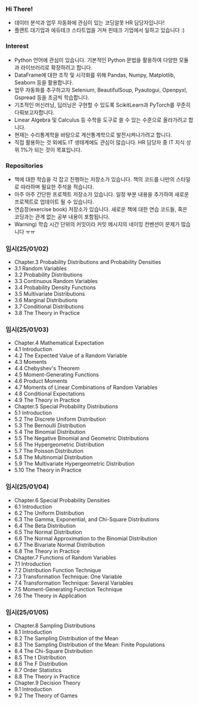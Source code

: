 ### Hi There!
- 데이터 분석과 업무 자동화에 관심이 있는 코딩알못 HR 담당자입니다!
- 플랜트 대기업과 에듀테크 스타트업을 거쳐 핀테크 기업에서 일하고 있습니다 :)

### Interest
- Python 언어에 관심이 있습니다. 기본적인 Python 문법을 활용하여 다양한 모듈과 라이브러리로 확장하려고 합니다.
- DataFrame에 대한 조작 및 시각화를 위해 Pandas, Numpy, Matplotlib, Seaborn 등을 활용합니다.
- 업무 자동화를 추구하고자 Selenium, BeautifulSoup, Pyautogui, Openpyxl, Gspread 등을 조금씩 학습합니다.
- 기초적인 머신러닝, 딥러닝은 구현할 수 있도록 ScikitLearn과 PyTorch를 꾸준히 다뤄보고자합니다.
- Linear Algebra 및 Calculus 등 수학을 도구로 쓸 수 있는 수준으로 올라가려고 합니다.
- 현재는 수리통계학을 바탕으로 계산통계학으로 발전시켜나가려고 합니다.
- 직접 활용하는 것 외에도 IT 생태계에도 관심이 많습니다. HR 담당자 중 IT 지식 상위 1%가 되는 것이 목표입니다.

### Repositories
- 책에 대한 학습을 각 잡고 진행하는 저장소가 있습니다. 책의 코드를 나만의 스타일로 따라하며 필요한 주석을 적습니다.
- 아주 아주 간단한 프로젝트 저장소가 있습니다. 일정 부분 내용을 추가하여 새로운 프로젝트로 업데이트 될 수 있습니다.
- 연습장(exercise book) 저장소가 있습니다. 새로운 책에 대한 연습 코드들, 혹은 코딩과는 관계 없는 공부 내용이 포함됩니다.
- Warning) 학습 시간 단위의 커밋이라 커밋 메시지의 네이밍 컨벤션이 문제가 많습니다 ㅠㅠ

### 임시(25/01/02)
- Chapter.3 Probability Distributions and Probability Densities
-   3.1 Random Variables
-   3.2 Probability Distributions
-   3.3 Continuous Random Variables
-   3.4 Probability Density Functions
-   3.5 Multivariate Distributions
-   3.6 Marginal Distributions
-   3.7 Conditional Distributions
-   3.8 The Theory in Practice

### 임시(25/01/03)
- Chapter.4 Mathematical Expectation
-   4.1 Introduction
-   4.2 The Expected Value of a Random Variable
-   4.3 Moments
-   4.4 Chebyshev's Theorem
-   4.5 Moment-Generating Functions
-   4.6 Product Moments
-   4.7 Moments of Linear Combinations of Random Variables
-   4.8 Conditional Expectations
-   4.9 The Theory in Practice
- Chapter.5 Special Probability Distributions
-   5.1 Introduction
-   5.2 The Discrete Uniform Distribution
-   5.3 The Bernoulli Distribution
-   5.4 The Binomial Distribution
-   5.5 The Negative Binomial and Geometric Distributions
-   5.6 The Hypergeometric Distribution
-   5.7 The Poisson Distribution
-   5.8 The Multinomial Distribution
-   5.9 The Multivariate Hypergeometric Distribution
-   5.10 The Theory in Practice

### 임시(25/01/04)
- Chapter.6 Special Probability Densities
-   6.1 Introduction
-   6.2 The Uniform Distribution
-   6.3 The Gamma, Exponential, and Chi-Square Distributions
-   6.4 The Beta Distribution
-   6.5 The Normal Distribution
-   6.6 The Normal Approximation to the Binomial Distribution
-   6.7 The Bivariate Normal Distribution
-   6.8 The Theory in Practice
- Chapter.7 Functions of Random Variables
-   7.1 Introduction
-   7.2 Distribution Function Technique
-   7.3 Transformation Technique: One Variable
-   7.4 Transformation Technique: Several Variables
-   7.5 Moment-Generating Function Technique
-   7.6 The Theory in Application

### 임시(25/01/05)
- Chapter.8 Sampling Distributions
-   8.1 Introduction
-   8.2 The Sampling Distribution of the Mean
-   8.3 The Sampling Distribution of the Mean: Finite Populations
-   8.4 The Chi-Square Distribution
-   8.5 The t Distribution
-   8.6 The F Distribution
-   8.7 Order Statistics
-   8.8 The Theory in Practice
- Chapter.9 Decision Theory
-   9.1 Introduction
-   9.2 The Theory of Games


<!---
minstrel1149/minstrel1149 is a ✨ special ✨ repository because its `README.md` (this file) appears on your GitHub profile.
You can click the Preview link to take a look at your changes.
--->
